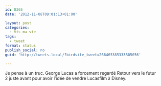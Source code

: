 ```yaml
---
id: 8365
date: '2012-11-08T09:01:13+01:00'

layout: post
categories:
  - Vis ma vie
tags:
  - tweet
format: status
publish_social: no
guid: 'http://tweets.local/?birdsite_tweet=266465385333805056'

---
```


Je pense à un truc. George Lucas a forcement regardé Retour vers le futur 2 juste avant pour avoir l’idée de vendre Lucasfilm à Disney.